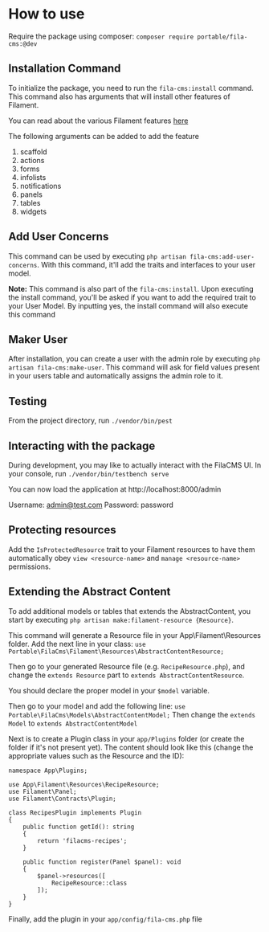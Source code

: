 #

# How to use

Require the package using composer: `composer require portable/fila-cms:@dev`

## Installation Command

To initialize the package, you need to run the `fila-cms:install` command.
This command also has arguments that will install other features of Filament.

You can read about the various Filament features [here](https://filamentphp.com/docs/3.x/panels/installation)

The following arguments can be added to add the feature

1. scaffold
2. actions
3. forms
4. infolists
5. notifications
6. panels
7. tables
8. widgets

## Add User Concerns

This command can be used by executing `php artisan fila-cms:add-user-concerns`.
With this command, it'll add the traits and interfaces to your user model.

**Note:** This command is also part of the `fila-cms:install`.
Upon executing the install command, you'll be asked if you want to add the required trait to your User Model.
By inputting yes, the install command will also execute this command

## Maker User

After installation, you can create a user with the admin role by executing `php artisan fila-cms:make-user`.
This command will ask for field values present in your users table and automatically assigns the admin role to it.

## Testing

From the project directory, run `./vendor/bin/pest`

## Interacting with the package

During development, you may like to actually interact with the FilaCMS UI.  In your console, run
```./vendor/bin/testbench serve```

You can now load the application at http://localhost:8000/admin

Username: admin@test.com
Password: password

## Protecting resources

Add the `IsProtectedResource` trait to your Filament resources to have them automatically obey `view <resource-name>` and `manage <resource-name>` permissions.

## Extending the Abstract Content

To add additional models or tables that extends the AbstractContent, you start by executing `php artisan make:filament-resource {Resource}`.

This command will generate a Resource file in your App\Filament\Resources folder. Add the next line in your class:
`use Portable\FilaCms\Filament\Resources\AbstractContentResource;`

Then go to your generated Resource file (e.g. `RecipeResource.php`), and change the `extends Resource` part to `extends AbstractContentResource`.

You should declare the proper model in your `$model` variable.

Then go to your model and add the following line:
`use Portable\FilaCms\Models\AbstractContentModel;`
Then change the `extends Model` to `extends AbstractContentModel`

Next is to create a Plugin class in your `app/Plugins` folder (or create the folder if it's not present yet). The content should look like this (change the appropriate values such as the Resource and the ID):

~~~
namespace App\Plugins;

use App\Filament\Resources\RecipeResource;
use Filament\Panel;
use Filament\Contracts\Plugin;

class RecipesPlugin implements Plugin
{
    public function getId(): string
    {
        return 'filacms-recipes';
    }

    public function register(Panel $panel): void
    {
        $panel->resources([
            RecipeResource::class
        ]);
    }
}
~~~

Finally, add the plugin in your `app/config/fila-cms.php` file